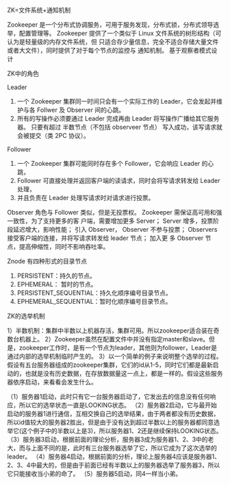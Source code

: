 
ZK=文件系统+通知机制

Zookeeper 是一个分布式协调服务，可用于服务发现，分布式锁，分布式领导选举，配置管理等。
Zookeeper 提供了一个类似于 Linux 文件系统的树形结构（可认为是轻量级的内存文件系统，但
只适合存少量信息，完全不适合存储大量文件或者大文件），同时提供了对于每个节点的监控与
通知机制。
基于观察者模式设计

ZK中的角色

Leader
1. 一个 Zookeeper 集群同一时间只会有一个实际工作的 Leader，它会发起并维护与各 Follwer
及 Observer 间的心跳。
2. 所有的写操作必须要通过 Leader 完成再由 Leader 将写操作广播给其它服务器。 只要有超过
半数节点（不包括 observeer 节点） 写入成功，该写请求就会被提交（类 2PC 协议）。

Follower
1. 一个 Zookeeper 集群可能同时存在多个 Follower，它会响应 Leader 的心跳，
2. Follower 可直接处理并返回客户端的读请求，同时会将写请求转发给 Leader 处理，
3. 并且负责在 Leader 处理写请求时对请求进行投票。

Observer
角色与 Follower 类似，但是无投票权。 Zookeeper 需保证高可用和强一致性，为了支持更多的客
户端，需要增加更多 Server； Server 增多，投票阶段延迟增大，影响性能； 引入 Observer，
Observer 不参与投票； Observers 接受客户端的连接，并将写请求转发给 leader 节点； 加入更
多 Observer 节点，提高伸缩性，同时不影响吞吐率。


Znode 有四种形式的目录节点
1. PERSISTENT：持久的节点。
2. EPHEMERAL： 暂时的节点。
3. PERSISTENT_SEQUENTIAL：持久化顺序编号目录节点。
4. EPHEMERAL_SEQUENTIAL：暂时化顺序编号目录节点。

ZK的选举机制

1）半数机制：集群中半数以上机器存活，集群可用。所以zookeeper适合装在奇数台机器上。
2）Zookeeper虽然在配置文件中并没有指定master和slave。但是，zookeeper工作时，是有一个节点为leader，其他则为follower，Leader是通过内部的选举机制临时产生的。
3）以一个简单的例子来说明整个选举的过程。
假设有五台服务器组成的zookeeper集群，它们的id从1-5，同时它们都是最新启动的，也就是没有历史数据，在存放数据量这一点上，都是一样的。假设这些服务器依序启动，来看看会发生什么。

（1）服务器1启动，此时只有它一台服务器启动了，它发出去的信息没有任何响应，所以它的选举状态一直是LOOKING状态。
（2）服务器2启动，它与最开始启动的服务器1进行通信，互相交换自己的选举结果，由于两者都没有历史数据，所以id值较大的服务器2胜出，但是由于没有达到超过半数以上的服务器都同意选举它(这个例子中的半数以上是3)，所以服务器1、2还是继续保持LOOKING状态。
（3）服务器3启动，根据前面的理论分析，服务器3成为服务器1、2、3中的老大，而与上面不同的是，此时有三台服务器选举了它，所以它成为了这次选举的leader。
（4）服务器4启动，根据前面的分析，理论上服务器4应该是服务器1、2、3、4中最大的，但是由于前面已经有半数以上的服务器选举了服务器3，所以它只能接收当小弟的命了。
（5）服务器5启动，同4一样当小弟。